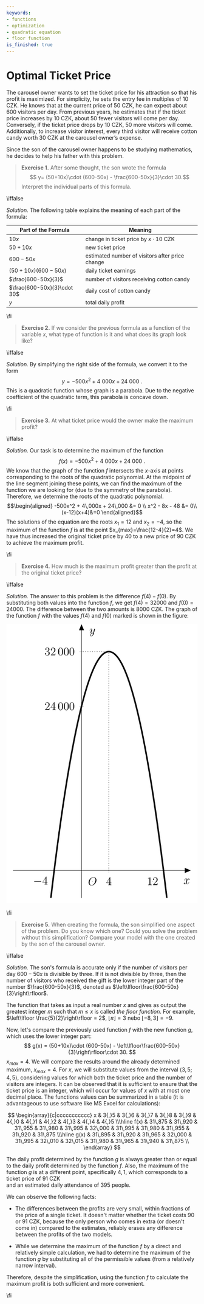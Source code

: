 ```yaml
---
keywords:
- functions
- optimization
- quadratic equation
- floor function
is_finished: true
---
```


# Optimal Ticket Price

The carousel owner wants to set the ticket price for his attraction so that his profit is maximized.
For simplicity, he sets the entry fee in multiples of 10 CZK.
He knows that at the current price of 50 CZK, he can expect about 600 visitors per day. 
From previous years, he estimates that if the ticket price increases by 10 CZK, about 50 fewer visitors will come per day. Conversely, if the ticket price drops by 10 CZK, 50 more visitors will come. 
Additionally, to increase visitor interest, every third visitor will receive cotton candy worth 30 CZK at the carousel owner’s expense. 

Since the son of the carousel owner happens to be studying mathematics, he decides to help his father with this problem.

>**Exercise 1.** After some thought, the son wrote the formula  
>$$ y= (50+10x)\cdot (600-50x) - \frac{600-50x}{3}\cdot 30.$$
>Interpret the individual parts of this formula.

\iffalse

*Solution.* The following table explains the meaning of each part of the formula:

| Part of the Formula  | Meaning | 
| ------------- | ------------- | 
| $10x$ |  change in ticket price by $x\cdot 10\ \text{CZK}$  | 
| $50+10x$  | new ticket price  | 
| $600-50x$  | estimated number of visitors after price change | 
| $(50+10x)(600-50x)$ | daily ticket earnings  | 
| $\frac{600-50x}{3}$  | number of visitors receiving cotton candy | 
| $\frac{600-50x}{3}\cdot 30$  | daily cost of cotton candy  | 
| $y$  | total daily profit  | 

\fi

>**Exercise 2.** If we consider the previous formula as a function of the variable $x$,
>what type of function is it and what does its graph look like?

\iffalse

*Solution.* By simplifying the right side of the formula, we convert it to the form
$$
y=-500x^2+4\ 000x+24\ 000\ .
$$ 
This is a quadratic function whose graph is a parabola. 
Due to the negative coefficient of the quadratic term, this parabola is concave down. 

\fi

>**Exercise 3.** At what ticket price would the owner make the maximum profit?

\iffalse

*Solution.* Our task is to determine the maximum of the function
$$
f(x)=-500x^2+4\ 000x+24\ 000\ .
$$
We know that the graph of the function $f$ intersects the $x$-axis at points corresponding to the roots of the quadratic polynomial. 
At the midpoint of the line segment joining these points, we can find the maximum of the function we are looking for (due to the symmetry of the parabola). 
Therefore, we determine the roots of the quadratic polynomial.
$$\begin{aligned}
-500x^2 + 4\,000x + 24\,000 &= 0 \\
x^2 - 8x - 48 &= 0\\
(x-12)(x+4)&=0
\end{aligned}$$
The solutions of the equation are the roots $x_1=12$ and $x_2=-4$, so the maximum of the function $f$ is at the point $x_{max}=\frac{12-4}{2}=4$. 
We have thus increased the original ticket price by $40$ to a new price of $90\ \text{CZK}$ to achieve the maximum profit.

\fi

>**Exercise 4.** How much is the maximum profit greater than the profit at the original ticket price?

\iffalse

*Solution.* The answer to this problem is the difference $f(4)-f(0)$.
By substituting both values into the function $f$, we get $f(4)=32 000$ and $f(0)=24 000$. The difference between the two amounts is $8 000\ \text{CZK}$.
The graph of the function $f$ with the values $f(4)$ and $f(0)$ marked is shown in the figure:

![Profit Function Graph](math4you_00012.jpg)

\fi

>**Exercise 5.** When creating the formula, the son simplified one aspect of the problem. 
>Do you know which one? Could you solve the problem without this simplification? 
>Compare your model with the one created by the son of the carousel owner.

\iffalse

*Solution.* The son's formula is accurate only if the
number of visitors per day $600-50x$ is divisible by three. If it is not divisible by three, then the number of visitors who received the gift is 
the lower integer part of the number $\frac{600-50x}{3}$, denoted as $\left\lfloor\frac{600-50x}{3}\right\rfloor$.

The function that takes as input a real number $x$
and gives as output the greatest integer $m$ such that $m\leq x$ is called *the floor function*.
For example, $\left\lfloor \frac{5}{2}\right\rfloor = 2$, $\left\lfloor
\pi\right\rfloor = 3$ nebo $\left\lfloor -8{,}3\right\rfloor = -9$.

Now, let's compare the previously used function $f$ with the new function $g$, which 
uses the lower integer part:
$$
g(x) = (50+10x)\cdot (600-50x) - \left\lfloor\frac{600-50x}{3}\right\rfloor\cdot 30.
$$
 $x_{max}=4$. 
 We will compare the results around the already determined maximum, $x_{max}=4$.
For $x$, we will substitute values from the interval $\langle
3{,}5;4{,}5 \rangle$, considering values for which both the ticket price and the number of visitors are integers. It can be observed
that it is sufficient to ensure that the  ticket price is an integer, which will occur for values of $x$ with at most one decimal place. 
The functions values can be summarized in a table 
(it is advantageous to use software like MS Excel for calculations):

$$
\begin{array}{c|ccccccccccc}
x & 3{,}5 & 3{,}6 & 3{,}7 & 3{,}8 & 3{,}9 & 4{,}0 & 4{,}1 & 4{,}2 & 4{,}3 & 4{,}4 & 4{,}5 \\\hline
f(x) & 31\,875 & 31\,920 & 31\,955 & 31\,980 & 31\,995 & 32\,000 & 31\,995 & 31\,980 & 31\,955 & 31\,920 & 31\,875 \\\hline
g(x) & 31\,895 & 31\,920 & 31\,965 & 32\,000 & 31\,995 & 32\,010 & 32\,015 & 31\,980 & 31\,965 & 31\,940 & 31\,875 \\
\end{array}
$$

The daily profit determined by the function $g$ is always greater than or equal to the daily profit 
determined by the function $f$. Also, the maximum of the function $g$ is at a different point, 
specifically  $4{,}1$, which corresponds to a ticket price of $91\ \text{CZK}$  
and an estimated daily attendance of 395 people. 

We can observe the following facts:

- The differences between the profits are very small, within fractions of the price of a single ticket. 
It doesn't matter whether the ticket costs 90 or 91 CZK, because 
the only person who comes in extra (or doesn't come in) compared to the estimates, 
reliably erases any difference between the profits of the two models.

- While we determine the maximum of the function $f$ by a direct and relatively simple calculation,
we had to determine the maximum of the function $g$ by substituting all of the
permissible values (from a relatively narrow interval).


Therefore, despite the simplification, using the function $f$ to calculate the maximum profit is both sufficient and more convenient.

\fi
